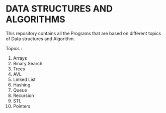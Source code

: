 # DATA STRUCTURES AND ALGORITHMS
This repository contains all the Programs that are based on different topics of Data structures and Algorithm.

Topics :
1) Arrays
2) Binary Search 
3) Trees
4) AVL
5) Linked List
6) Hashing
7) Queue
8) Recursion
9) STL
10) Pointers


